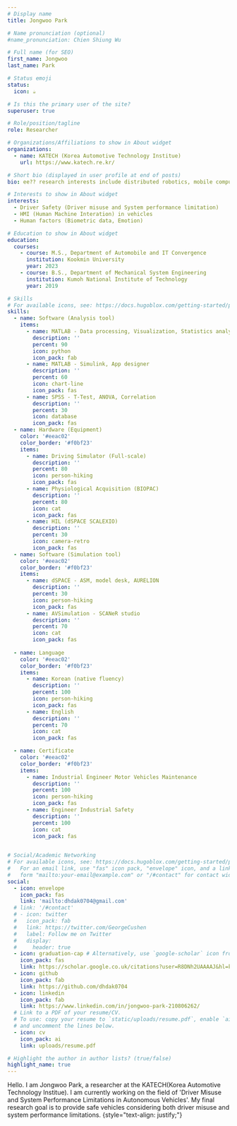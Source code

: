 ```yaml
---
# Display name
title: Jongwoo Park

# Name pronunciation (optional)
#name_pronunciation: Chien Shiung Wu

# Full name (for SEO)
first_name: Jongwoo
last_name: Park

# Status emoji
status:
  icon: ☕️

# Is this the primary user of the site?
superuser: true

# Role/position/tagline
role: Researcher

# Organizations/Affiliations to show in About widget
organizations:
  - name: KATECH (Korea Automotive Technology Institue)
    url: https://www.katech.re.kr/

# Short bio (displayed in user profile at end of posts)
bio: ee?? research interests include distributed robotics, mobile computing and programmable matter.

# Interests to show in About widget
interests:
  - Driver Safety (Driver misuse and System performance limitation)
  - HMI (Human Machine Interation) in vehicles
  - Human factors (Biometric data, Emotion)

# Education to show in About widget
education:
  courses:
    - course: M.S., Department of Automobile and IT Convergence
      institution: Kookmin University
      year: 2023
    - course: B.S., Department of Mechanical System Engineering
      institution: Kumoh National Institute of Technology
      year: 2019

# Skills
# For available icons, see: https://docs.hugoblox.com/getting-started/page-builder/#icons
skills:
  - name: Software (Analysis tool)
    items:
      - name: MATLAB - Data processing, Visualization, Statistics analysis
        description: ''
        percent: 90
        icon: python
        icon_pack: fab
      - name: MATLAB - Simulink, App designer
        description: ''
        percent: 60
        icon: chart-line
        icon_pack: fas
      - name: SPSS - T-Test, ANOVA, Correlation
        description: ''
        percent: 30
        icon: database
        icon_pack: fas
  - name: Hardware (Equipment)
    color: '#eeac02'
    color_border: '#f0bf23'
    items:
      - name: Driving Simulator (Full-scale)
        description: ''
        percent: 80
        icon: person-hiking
        icon_pack: fas
      - name: Physiological Acquisition (BIOPAC)
        description: ''
        percent: 80
        icon: cat
        icon_pack: fas
      - name: HIL (dSPACE SCALEXIO)
        description: ''
        percent: 30
        icon: camera-retro
        icon_pack: fas
  - name: Software (Simulation tool)
    color: '#eeac02'
    color_border: '#f0bf23'
    items:
      - name: dSPACE - ASM, model desk, AURELION
        description: ''
        percent: 30
        icon: person-hiking
        icon_pack: fas
      - name: AVSimulation - SCANeR studio
        description: ''
        percent: 70
        icon: cat
        icon_pack: fas
        
  - name: Language
    color: '#eeac02'
    color_border: '#f0bf23'
    items:
      - name: Korean (native fluency)
        description: ''
        percent: 100
        icon: person-hiking
        icon_pack: fas
      - name: English
        description: ''
        percent: 70
        icon: cat
        icon_pack: fas

  - name: Certificate
    color: '#eeac02'
    color_border: '#f0bf23'
    items:
      - name: Industrial Engineer Motor Vehicles Maintenance
        description: ''
        percent: 100
        icon: person-hiking
        icon_pack: fas
      - name: Engineer Industrial Safety
        description: ''
        percent: 100
        icon: cat
        icon_pack: fas
        

# Social/Academic Networking
# For available icons, see: https://docs.hugoblox.com/getting-started/page-builder/#icons
#   For an email link, use "fas" icon pack, "envelope" icon, and a link in the
#   form "mailto:your-email@example.com" or "/#contact" for contact widget.
social:
  - icon: envelope
    icon_pack: fas
    link: 'mailto:dhdak0704@gmail.com'
  # link: '/#contact' 
  # - icon: twitter
  #   icon_pack: fab
  #   link: https://twitter.com/GeorgeCushen
  #   label: Follow me on Twitter
  #   display:
  #     header: true
  - icon: graduation-cap # Alternatively, use `google-scholar` icon from `ai` icon pack
    icon_pack: fas
    link: https://scholar.google.co.uk/citations?user=R8DNh2UAAAAJ&hl=ko
  - icon: github
    icon_pack: fab
    link: https://github.com/dhdak0704
  - icon: linkedin
    icon_pack: fab
    link: https://www.linkedin.com/in/jongwoo-park-210806262/
  # Link to a PDF of your resume/CV.
  # To use: copy your resume to `static/uploads/resume.pdf`, enable `ai` icons in `params.yaml`,
  # and uncomment the lines below.
  - icon: cv
    icon_pack: ai
    link: uploads/resume.pdf

# Highlight the author in author lists? (true/false)
highlight_name: true
---
```


Hello. I am Jongwoo Park, a researcher at the KATECH(Korea Automotive Technology Institue).
I am currently working on the field of 'Driver Misuse and System Performance Limitations in Autonomous Vehicles'.
My final research goal is to provide safe vehicles considering both driver misuse and system performance limitations.
{style="text-align: justify;"}
